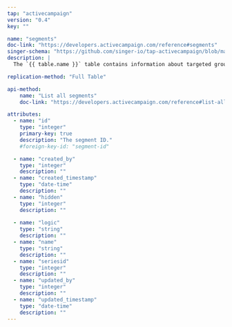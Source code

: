 ```yaml
---
tap: "activecampaign"
version: "0.4"
key: ""

name: "segments"
doc-link: "https://developers.activecampaign.com/reference#segments"
singer-schema: "https://github.com/singer-io/tap-activecampaign/blob/master/tap_activecampaign/schemas/segments.json"
description: |
  The `{{ table.name }}` table contains information about targeted groups of contacts that meet specified criteria in your {{ integration.display_name }} account.

replication-method: "Full Table"

api-method:
    name: "List all segments"
    doc-link: "https://developers.activecampaign.com/reference#list-all-segments"

attributes:
  - name: "id"
    type: "integer"
    primary-key: true
    description: "The segment ID."
    #foreign-key-id: "segment-id"

  - name: "created_by"
    type: "integer"
    description: ""
  - name: "created_timestamp"
    type: "date-time"
    description: ""
  - name: "hidden"
    type: "integer"
    description: ""
  
  - name: "logic"
    type: "string"
    description: ""
  - name: "name"
    type: "string"
    description: ""
  - name: "seriesid"
    type: "integer"
    description: ""
  - name: "updated_by"
    type: "integer"
    description: ""
  - name: "updated_timestamp"
    type: "date-time"
    description: ""
---
```

